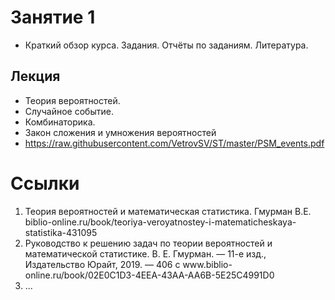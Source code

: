 # Занятие 1
- Краткий обзор курса. Задания. Отчёты по заданиям. Литература. 

## Лекция
- Теория вероятностей.
- Случайное событие. 
- Комбинаторика.
- Закон сложения и умножения вероятностей
- https://raw.githubusercontent.com/VetrovSV/ST/master/PSM_events.pdf


# Ссылки
1. Теория вероятностей и математическая статистика. Гмурман В.Е. biblio-online.ru/book/teoriya-veroyatnostey-i-matematicheskaya-statistika-431095
1. Руководство к решению задач по теории вероятностей и математической статистике. В. Е. Гмурман. — 11-е изд., Издательство Юрайт, 2019. — 406 с www.biblio-
online.ru/book/02E0C1D3-4EEA-43AA-AA6B-5E25C4991D0
1. ...
